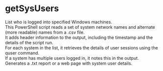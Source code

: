# getSysUsers
List who is logged into specified Windows machines.\
This PowerShell script reads a set of system network names and alternate (more readable) names from a .csv file.\
It adds header information to the output, including the timestamp and the details of the script run.\
For each system in the list, it retrieves the details of user sessions using the quser command.\
If a system has multiple users logged in, it notes this in the output.\
Generates a .txt report or a web page with system user details.
